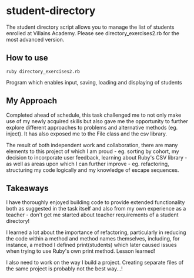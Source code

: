# student-directory

The student directory script allows you to manage the list of students enrolled at Villains Academy.
Please see directory_exercises2.rb for the most advanced version.

## How to use ##

```shell
ruby directory_exercises2.rb
```
Program which enables input, saving, loading and displaying of students

## My Approach ##

Completed ahead of schedule, this task challenged me to not only make use of my newly acquired skills but also gave me the opportunity to further explore different approaches to problems and alternative methods (eg. inject). It has also exposed me to the File class and the csv library.

The result of both independent work and collaboration, there are many elements to this project of which I am proud - eg. sorting by cohort, my decision to incorporate user feedback, learning about Ruby's CSV library - as well as areas upon which I can further improve - eg. refactoring, structuring my code logically and my knowledge of escape sequences.

## Takeaways ##

I have thoroughly enjoyed building code to provide extended functionality both as suggested in the task itself and also from my own experience as a teacher - don't get me started about teacher requirements of a student directory!

I learned a lot about the importance of refactoring, particularly in reducing the code within a method and method names themselves, including, for instance, a method I defined print(students) which later caused issues when trying to use Ruby's own print method. Lesson learned!

I also need to work on the way I build a project. Creating separate files of the same project is probably not the best way...!
